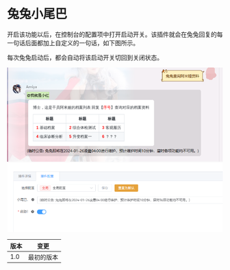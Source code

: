 # 兔兔小尾巴

开启该功能以后，在控制台的配置项中打开启动开关。该插件就会在兔兔回复的每一句话后面都加上自定义的一句话，如下图所示。

每次兔兔启动后，都会自动将该启动开关切回到关闭状态。

![例子](https://raw.githubusercontent.com/hsyhhssyy/amiyabot-message-tail/master/images/image.png)
![例子](https://raw.githubusercontent.com/hsyhhssyy/amiyabot-message-tail/master/images/image-1.png)

|  版本   | 变更  |
|  ----  | ----  |
| 1.0  | 最初的版本 |